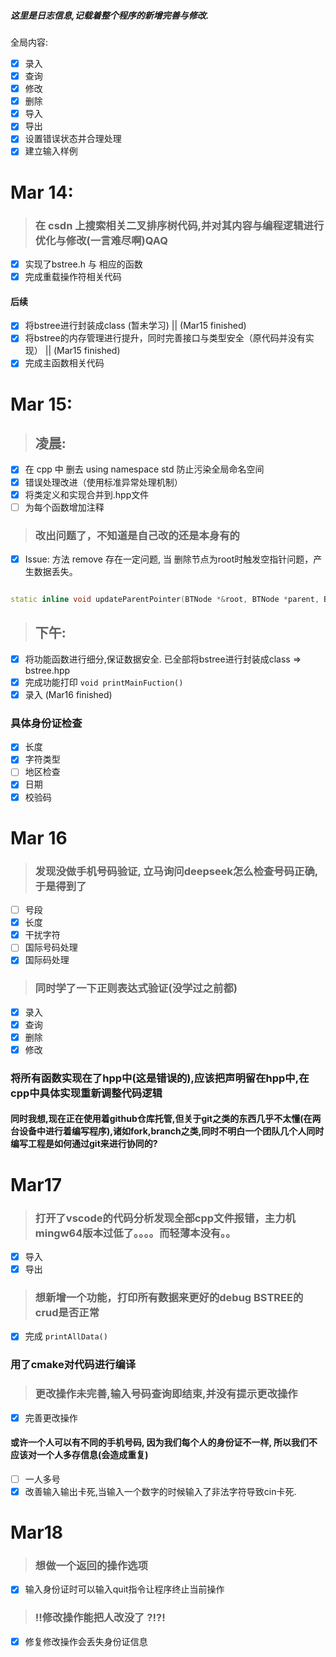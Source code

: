 ﻿##### 这里是日志信息,记载着整个程序的新增完善与修改.  

全局内容:
- [x] 录入
- [x] 查询
- [x] 修改
- [x] 删除
- [x] 导入
- [x] 导出
- [x] 设置错误状态并合理处理
- [x] 建立输入样例
# Mar 14:
>### 在 csdn 上搜索相关二叉排序树代码,并对其内容与编程逻辑进行优化与修改(一言难尽啊)QAQ
- [x] 实现了bstree.h 与 相应的函数
- [x] 完成重载操作符相关代码
#### 后续
- [X] 将bstree进行封装成class (暂未学习) || (Mar15 finished)
- [X] 将bstree的内存管理进行提升，同时完善接口与类型安全（原代码并没有实现） || (Mar15 finished)
- [x] 完成主函数相关代码

# Mar 15:
>## 凌晨:
- [x] 在 cpp 中 删去 using namespace std 防止污染全局命名空间
- [x] 错误处理改进（使用标准异常处理机制）
- [x] 将类定义和实现合并到.hpp文件 
- [ ] 为每个函数增加注释
>### 改出问题了，不知道是自己改的还是本身有的
- [x] Issue: 方法 remove 存在一定问题, 当 删除节点为root时触发空指针问题，产生数据丢失。
``` cpp

static inline void updateParentPointer(BTNode *&root, BTNode *parent, BTNode *target, BTNode *newChild)

```
>## 下午:
- [X] 将功能函数进行细分,保证数据安全. 已全部将bstree进行封装成class => bstree.hpp
- [x] 完成功能打印 `void printMainFuction()`
- [x] 录入 (Mar16 finished)
### 具体身份证检查
- [x] 长度
- [x] 字符类型
- [ ] 地区检查
- [x] 日期
- [x] 校验码
  
# Mar 16
>### 发现没做手机号码验证, 立马询问deepseek怎么检查号码正确, 于是得到了
- [ ] 号段
- [x] 长度
- [x] 干扰字符
- [ ] 国际号码处理
- [x] 国际码处理
>### 同时学了一下正则表达式验证(没学过之前都)
- [x] 录入
- [x] 查询
- [x] 删除
- [x] 修改
### 将所有函数实现在了hpp中(这是错误的),应该把声明留在hpp中,在cpp中具体实现重新调整代码逻辑

#### 同时我想,现在正在使用着github仓库托管,但关于git之类的东西几乎不太懂(在两台设备中进行着编写程序),诸如fork,branch之类,同时不明白一个团队几个人同时编写工程是如何通过git来进行协同的?

# Mar17
>### 打开了vscode的代码分析发现全部cpp文件报错，主力机mingw64版本过低了。。。。而轻薄本没有。。 
- [x] 导入
- [x] 导出 
>### 想新增一个功能，打印所有数据来更好的debug BSTREE的crud是否正常
- [x] 完成 ``` printAllData() ```
### 用了cmake对代码进行编译
>### 更改操作未完善,输入号码查询即结束,并没有提示更改操作
- [x] 完善更改操作
#### 或许一个人可以有不同的手机号码, 因为我们每个人的身份证不一样, 所以我们不应该对一个人多存信息(会造成重复)
- [ ] 一人多号
- [x] 改善输入输出卡死,当输入一个数字的时候输入了非法字符导致cin卡死.
  
# Mar18
>### 想做一个返回的操作选项
- [x] 输入身份证时可以输入quit指令让程序终止当前操作
>### !!修改操作能把人改没了 ?!?!
- [x] 修复修改操作会丢失身份证信息